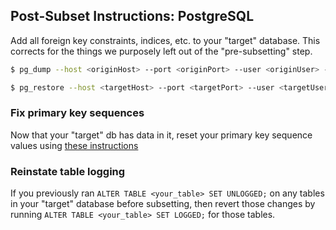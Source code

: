 ## Post-Subset Instructions: PostgreSQL

Add all foreign key constraints, indices, etc. to your "target" database. This corrects for the things we purposely left out of the "pre-subsetting" step.

```bash
$ pg_dump --host <originHost> --port <originPort> --user <originUser> --dbname <originDb> --section post-data --format custom --file post-data-dump.pgdump

$ pg_restore --host <targetHost> --port <targetPort> --user <targetUser> --dbname <targetDb> --jobs <numCPUCoresOnTargetDbMachine> post-data-dump.pgdump

```

### Fix primary key sequences

Now that your "target" db has data in it, reset your primary key sequence values using [these instructions](https://wiki.postgresql.org/wiki/Fixing_Sequences)

### Reinstate table logging

If you previously ran `ALTER TABLE <your_table> SET UNLOGGED;` on any tables in your "target" database before subsetting, then revert those changes by running `ALTER TABLE <your_table> SET LOGGED;` for those tables.